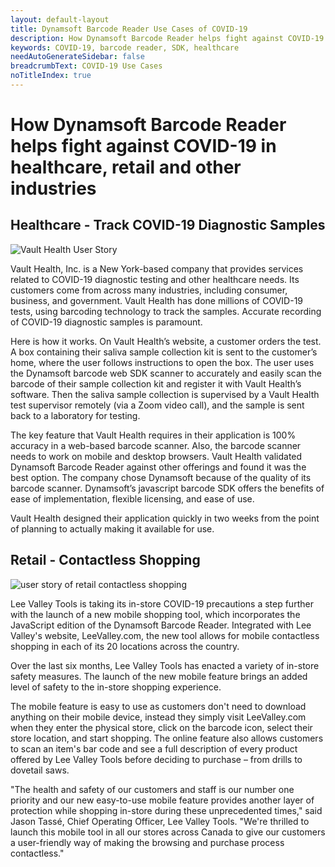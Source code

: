 ```yaml
---
layout: default-layout
title: Dynamsoft Barcode Reader Use Cases of COVID-19
description: How Dynamsoft Barcode Reader helps fight against COVID-19 in healthcare, retail and other industries
keywords: COVID-19, barcode reader, SDK, healthcare
needAutoGenerateSidebar: false
breadcrumbText: COVID-19 Use Cases
noTitleIndex: true
---
```


# How Dynamsoft Barcode Reader helps fight against COVID-19 in healthcare, retail and other industries

## Healthcare - Track COVID-19 Diagnostic Samples

![Vault Health User Story][1]

Vault Health, Inc. is a New York-based company that provides services related to COVID-19 diagnostic testing and other healthcare needs. Its customers come from across many industries, including consumer, business, and government. Vault Health has done millions of COVID-19 tests, using barcoding technology to track the samples. Accurate recording of COVID-19 diagnostic samples is paramount.

Here is how it works. On Vault Health’s website, a customer orders the test. A box containing their saliva sample collection kit is sent to the customer’s home, where the user follows instructions to open the box. The user uses the Dynamsoft barcode web SDK scanner to accurately and easily scan the barcode of their sample collection kit and register it with Vault Health’s software. Then the saliva sample collection is supervised by a Vault Health test supervisor remotely (via a  Zoom video call), and the sample is sent back to a laboratory for testing.  

The key feature that Vault Health requires in their application is 100% accuracy in a web-based barcode scanner. Also, the barcode scanner needs to work on mobile and desktop browsers. Vault Health validated Dynamsoft Barcode Reader against other offerings and found it was the best option. The company chose Dynamsoft because of the quality of its barcode scanner. Dynamsoft’s javascript barcode SDK offers the benefits of ease of implementation, flexible licensing, and ease of use.

Vault Health designed their application quickly in two weeks from the point of planning to actually making it available for use.

## Retail - Contactless Shopping

![user story of retail contactless shopping][2]

Lee Valley Tools is taking its in-store COVID-19 precautions a step further with the launch of a new mobile shopping tool, which incorporates the JavaScript edition of the Dynamsoft Barcode Reader. Integrated with Lee Valley's website, LeeValley.com, the new tool allows for mobile contactless shopping in each of its 20 locations across the country.

Over the last six months, Lee Valley Tools has enacted a variety of in-store safety measures. The launch of the new mobile feature brings an added level of safety to the in-store shopping experience.

The mobile feature is easy to use as customers don't need to download anything on their mobile device, instead they simply visit LeeValley.com when they enter the physical store, click on the barcode icon, select their store location, and start shopping. The online feature also allows customers to scan an item's bar code and see a full description of every product offered by Lee Valley Tools before deciding to purchase – from drills to dovetail saws.

"The health and safety of our customers and staff is our number one priority and our new easy-to-use mobile feature provides another layer of protection while shopping in-store during these unprecedented times," said Jason Tassé, Chief Operating Officer, Lee Valley Tools. "We're thrilled to launch this mobile tool in all our stores across Canada to give our customers a user-friendly way of making the browsing and purchase process contactless."

[1]:\assets\user-story-vault-health.png
[2]:\assets\Lee-Valley-Scan-Barcode.jpg
